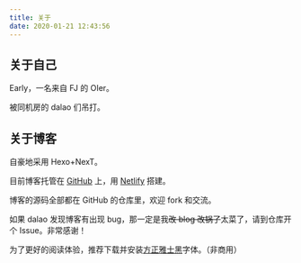 ```yaml
---
title: 关于
date: 2020-01-21 12:43:56
---
```


## <i class="fa fa-quote-left fa-2x fa-pull-left fa-border" aria-hidden="true"></i> 关于自己

Early，一名来自 FJ 的 OIer。

被同机房的 dalao 们吊打。

## <i class="fa fa-quote-left fa-2x fa-pull-left fa-border" aria-hidden="true"></i> 关于博客

自豪地采用 Hexo+NexT。

目前博客托管在 [<i class="iconfont icon-github"></i> GitHub](https://github.com) 上，用 [<i class="iconfont icon-netlify"></i> Netlify](https://netlify.com) 搭建。

博客的源码全部都在 GitHub 的仓库里，欢迎 fork 和交流。

如果 dalao 发现博客有出现 bug，那一定是我~~改 blog 改锅了~~太菜了，请到仓库开个 Issue。非常感谢！

为了更好的阅读体验，推荐下载并安装[方正雅士黑](/download/方正雅士黑.ttf)字体。（非商用）
